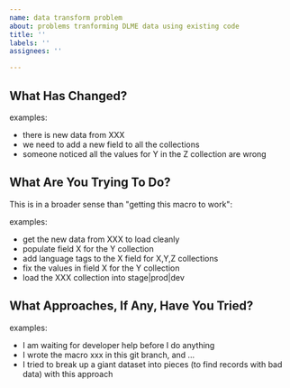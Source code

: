```yaml
---
name: data transform problem
about: problems tranforming DLME data using existing code
title: ''
labels: ''
assignees: ''

---
```


## What Has Changed?

examples:
- there is new data from XXX
- we need to add a new field to all the collections
- someone noticed all the values for Y in the Z collection are wrong



## What Are You Trying To Do?

This is in a broader sense than "getting this macro to work":

examples:
- get the new data from XXX to load cleanly
- populate field X for the Y collection
- add language tags to the X field for X,Y,Z collections
- fix the values in field X for the Y collection
- load the XXX collection into stage|prod|dev



## What Approaches, If Any, Have You Tried?

examples:
- I am waiting for developer help before I do anything
- I wrote the macro xxx in this git branch, and ...
- I tried to break up a giant dataset into pieces (to find records with bad data) with this approach
